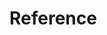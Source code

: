 #  Reference 
<!-- 
## Contents

```@contents
Pages = ["reference.md"]
```

## Index

```@index
Pages = ["reference.md"]
```

```@autodocs
Modules = [COPIERTemplate]
``` -->
